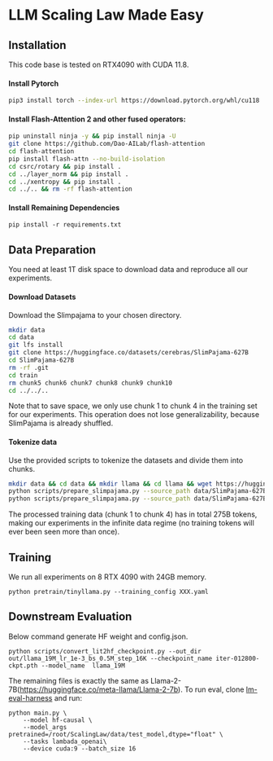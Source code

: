 # LLM Scaling Law Made Easy

## Installation
This code base is tested on RTX4090 with CUDA 11.8.
#### Install Pytorch
```bash
pip3 install torch --index-url https://download.pytorch.org/whl/cu118
```

#### Install Flash-Attention 2 and other fused operators:
```bash
pip uninstall ninja -y && pip install ninja -U
git clone https://github.com/Dao-AILab/flash-attention
cd flash-attention
pip install flash-attn --no-build-isolation
cd csrc/rotary && pip install .
cd ../layer_norm && pip install .
cd ../xentropy && pip install .
cd ../.. && rm -rf flash-attention
```
#### Install Remaining Dependencies
```
pip install -r requirements.txt 
```

## Data Preparation
You need at least 1T disk space to download data and reproduce all our experiments.
#### Download Datasets
Download the Slimpajama to your chosen directory. 
```bash
mkdir data
cd data
git lfs install
git clone https://huggingface.co/datasets/cerebras/SlimPajama-627B
cd SlimPajama-627B
rm -rf .git
cd train
rm chunk5 chunk6 chunk7 chunk8 chunk9 chunk10
cd ../../..
```
Note that to save space, we only use chunk 1 to chunk 4 in the training set for our experiments. This operation does not lose generalizability, because SlimPajama is already shuffled.
#### Tokenize data

Use the provided scripts to tokenize the datasets and divide them into chunks.
```bash
mkdir data && cd data && mkdir llama && cd llama && wget https://huggingface.co/TinyLlama/TinyLlama-1.1B-intermediate-step-480k-1T/blob/main/tokenizer.model && cd ../..
python scripts/prepare_slimpajama.py --source_path data/SlimPajama-627B --tokenizer_path data/llama  --destination_path data/SP_tokenized --split train --percentage 1.0
python scripts/prepare_slimpajama.py --source_path data/SlimPajama-627B --tokenizer_path data/llama  --destination_path data/SP_tokenized --split validation --percentage 1.0
```
The processed training data (chunk 1 to chunk 4) has in total 275B tokens, making our experiments in the infinite data regime (no training tokens will ever been seen more than once). 

## Training
We run all experiments on 8 RTX 4090 with 24GB memory.
```
python pretrain/tinyllama.py --training_config XXX.yaml
```

## Downstream Evaluation
Below command generate HF weight and config.json.
```
python scripts/convert_lit2hf_checkpoint.py --out_dir out/llama_19M_lr_1e-3_bs_0.5M_step_16K --checkpoint_name iter-012800-ckpt.pth --model_name  llama_19M
```
The remaining files is exactly the same as Llama-2-7B(https://huggingface.co/meta-llama/Llama-2-7b).
To run eval, clone [lm-eval-harness](https://github.com/EleutherAI/lm-evaluation-harness) and run:
```
python main.py \
    --model hf-causal \
    --model_args pretrained=/root/ScalingLaw/data/test_model,dtype="float" \
    --tasks lambada_openai\
    --device cuda:9 --batch_size 16
```
